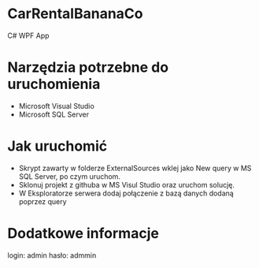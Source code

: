 # CarRentalBananaCo
C# WPF App 
# Narzędzia potrzebne do uruchomienia
- Microsoft Visual Studio 
- Microsoft SQL Server
# Jak uruchomić
- Skrypt zawarty w folderze ExternalSources wklej jako New query w MS SQL Server, po czym uruchom.
- Sklonuj projekt z githuba w MS Visul Studio oraz uruchom solucję.
- W Eksploratorze serwera dodaj połączenie z bazą danych dodaną poprzez query
# Dodatkowe informacje
login: admin
hasło: admmin


